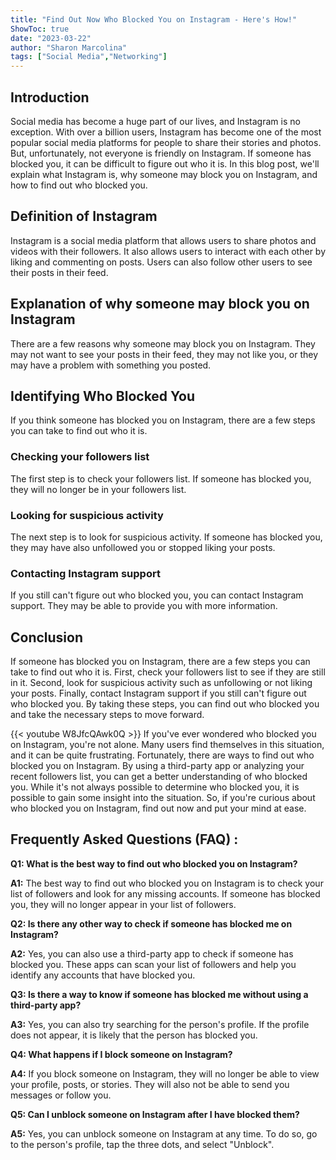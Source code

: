 ```yaml
---
title: "Find Out Now Who Blocked You on Instagram - Here's How!"
ShowToc: true 
date: "2023-03-22"
author: "Sharon Marcolina" 
tags: ["Social Media","Networking"]
---
```

## Introduction 

Social media has become a huge part of our lives, and Instagram is no exception. With over a billion users, Instagram has become one of the most popular social media platforms for people to share their stories and photos. But, unfortunately, not everyone is friendly on Instagram. If someone has blocked you, it can be difficult to figure out who it is. In this blog post, we'll explain what Instagram is, why someone may block you on Instagram, and how to find out who blocked you. 

## Definition of Instagram

Instagram is a social media platform that allows users to share photos and videos with their followers. It also allows users to interact with each other by liking and commenting on posts. Users can also follow other users to see their posts in their feed. 

## Explanation of why someone may block you on Instagram

There are a few reasons why someone may block you on Instagram. They may not want to see your posts in their feed, they may not like you, or they may have a problem with something you posted. 

## Identifying Who Blocked You

If you think someone has blocked you on Instagram, there are a few steps you can take to find out who it is. 

### Checking your followers list

The first step is to check your followers list. If someone has blocked you, they will no longer be in your followers list. 

### Looking for suspicious activity

The next step is to look for suspicious activity. If someone has blocked you, they may have also unfollowed you or stopped liking your posts. 

### Contacting Instagram support

If you still can't figure out who blocked you, you can contact Instagram support. They may be able to provide you with more information. 

## Conclusion

If someone has blocked you on Instagram, there are a few steps you can take to find out who it is. First, check your followers list to see if they are still in it. Second, look for suspicious activity such as unfollowing or not liking your posts. Finally, contact Instagram support if you still can't figure out who blocked you. By taking these steps, you can find out who blocked you and take the necessary steps to move forward.

{{< youtube W8JfcQAwk0Q >}} 
If you've ever wondered who blocked you on Instagram, you're not alone. Many users find themselves in this situation, and it can be quite frustrating. Fortunately, there are ways to find out who blocked you on Instagram. By using a third-party app or analyzing your recent followers list, you can get a better understanding of who blocked you. While it's not always possible to determine who blocked you, it is possible to gain some insight into the situation. So, if you're curious about who blocked you on Instagram, find out now and put your mind at ease.

## Frequently Asked Questions (FAQ) :
**Q1: What is the best way to find out who blocked you on Instagram?**

**A1:** The best way to find out who blocked you on Instagram is to check your list of followers and look for any missing accounts. If someone has blocked you, they will no longer appear in your list of followers.

**Q2: Is there any other way to check if someone has blocked me on Instagram?**

**A2:** Yes, you can also use a third-party app to check if someone has blocked you. These apps can scan your list of followers and help you identify any accounts that have blocked you.

**Q3: Is there a way to know if someone has blocked me without using a third-party app?**

**A3:** Yes, you can also try searching for the person's profile. If the profile does not appear, it is likely that the person has blocked you.

**Q4: What happens if I block someone on Instagram?**

**A4:** If you block someone on Instagram, they will no longer be able to view your profile, posts, or stories. They will also not be able to send you messages or follow you.

**Q5: Can I unblock someone on Instagram after I have blocked them?**

**A5:** Yes, you can unblock someone on Instagram at any time. To do so, go to the person's profile, tap the three dots, and select "Unblock".




